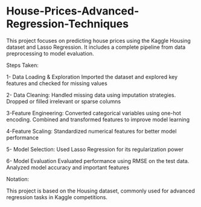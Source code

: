 # House-Prices-Advanced-Regression-Techniques
This project focuses on predicting house prices using the Kaggle Housing dataset and Lasso Regression. It includes a complete pipeline from data preprocessing to model evaluation.

Steps Taken:

1- Data Loading & Exploration
Imported the dataset and explored key features and checked for missing values

2- Data Cleaning: 
Handled missing data using imputation strategies. Dropped or filled irrelevant or sparse columns

3-Feature Engineering: 
Converted categorical variables using one-hot encoding. Combined and transformed features to improve model learning

4-Feature Scaling: 
Standardized numerical features for better model performance

5- Model Selection: 
Used Lasso Regression for its regularization power

6- Model Evaluation
Evaluated performance using RMSE on the test data. Analyzed model accuracy and important features



Notation:

This project is based on the Housing dataset, commonly used for advanced regression tasks in Kaggle competitions.

